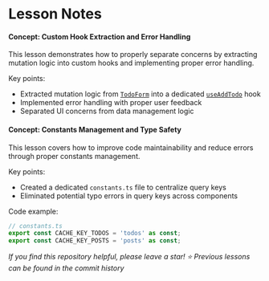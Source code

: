 # Lesson Notes

#### Concept: Custom Hook Extraction and Error Handling
This lesson demonstrates how to properly separate concerns by extracting mutation logic into custom hooks and implementing proper error handling.

Key points:
- Extracted mutation logic from [`TodoForm`](src/react-query/TodoForm.tsx) into a dedicated [`useAddTodo`](src/hooks/useAddTodo.ts) hook
- Implemented error handling with proper user feedback
- Separated UI concerns from data management logic

#### Concept: Constants Management and Type Safety
This lesson covers how to improve code maintainability and reduce errors through proper constants management.

Key points:
- Created a dedicated `constants.ts` file to centralize query keys
- Eliminated potential typo errors in query keys across components

Code example:
```typescript
// constants.ts
export const CACHE_KEY_TODOS = 'todos' as const;
export const CACHE_KEY_POSTS = 'posts' as const;
```

*If you find this repository helpful, please leave a star! ⭐*
*Previous lessons can be found in the commit history*